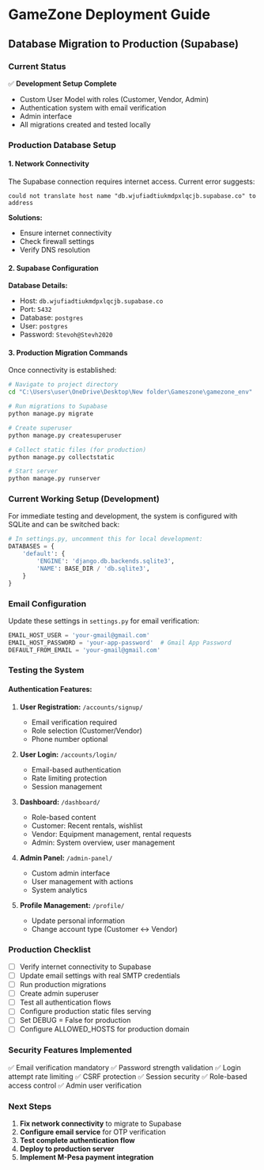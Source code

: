 # GameZone Deployment Guide

## Database Migration to Production (Supabase)

### Current Status
✅ **Development Setup Complete**
- Custom User Model with roles (Customer, Vendor, Admin)
- Authentication system with email verification
- Admin interface
- All migrations created and tested locally

### Production Database Setup

#### 1. Network Connectivity
The Supabase connection requires internet access. Current error suggests:
```
could not translate host name "db.wjufiadtiukmdpxlqcjb.supabase.co" to address
```

**Solutions:**
- Ensure internet connectivity
- Check firewall settings
- Verify DNS resolution

#### 2. Supabase Configuration
**Database Details:**
- Host: `db.wjufiadtiukmdpxlqcjb.supabase.co`
- Port: `5432`
- Database: `postgres`
- User: `postgres`
- Password: `Stevoh@Stevh2020`

#### 3. Production Migration Commands
Once connectivity is established:

```bash
# Navigate to project directory
cd "C:\Users\user\OneDrive\Desktop\New folder\Gameszone\gamezone_env"

# Run migrations to Supabase
python manage.py migrate

# Create superuser
python manage.py createsuperuser

# Collect static files (for production)
python manage.py collectstatic

# Start server
python manage.py runserver
```

### Current Working Setup (Development)
For immediate testing and development, the system is configured with SQLite and can be switched back:

```python
# In settings.py, uncomment this for local development:
DATABASES = {
    'default': {
        'ENGINE': 'django.db.backends.sqlite3',
        'NAME': BASE_DIR / 'db.sqlite3',
    }
}
```

### Email Configuration
Update these settings in `settings.py` for email verification:

```python
EMAIL_HOST_USER = 'your-gmail@gmail.com'
EMAIL_HOST_PASSWORD = 'your-app-password'  # Gmail App Password
DEFAULT_FROM_EMAIL = 'your-gmail@gmail.com'
```

### Testing the System

#### Authentication Features:
1. **User Registration:** `/accounts/signup/`
   - Email verification required
   - Role selection (Customer/Vendor)
   - Phone number optional

2. **User Login:** `/accounts/login/`
   - Email-based authentication
   - Rate limiting protection
   - Session management

3. **Dashboard:** `/dashboard/`
   - Role-based content
   - Customer: Recent rentals, wishlist
   - Vendor: Equipment management, rental requests
   - Admin: System overview, user management

4. **Admin Panel:** `/admin-panel/`
   - Custom admin interface
   - User management with actions
   - System analytics

5. **Profile Management:** `/profile/`
   - Update personal information
   - Change account type (Customer ↔ Vendor)

### Production Checklist
- [ ] Verify internet connectivity to Supabase
- [ ] Update email settings with real SMTP credentials
- [ ] Run production migrations
- [ ] Create admin superuser
- [ ] Test all authentication flows
- [ ] Configure production static files serving
- [ ] Set DEBUG = False for production
- [ ] Configure ALLOWED_HOSTS for production domain

### Security Features Implemented
✅ Email verification mandatory
✅ Password strength validation
✅ Login attempt rate limiting
✅ CSRF protection
✅ Session security
✅ Role-based access control
✅ Admin user verification

### Next Steps
1. **Fix network connectivity** to migrate to Supabase
2. **Configure email service** for OTP verification
3. **Test complete authentication flow**
4. **Deploy to production server**
5. **Implement M-Pesa payment integration**
